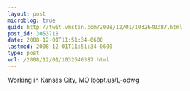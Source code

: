```yaml
---
layout: post
microblog: true
guid: http://twit.vmstan.com/2008/12/01/1032640387.html
post_id: 3053718
date: 2008-12-01T11:51:34-0600
lastmod: 2008-12-01T11:51:34-0600
type: post
url: /2008/12/01/1032640387.html
---
```

Working in Kansas City, MO [loopt.us/L-odwg](http://loopt.us/L-odwg)
